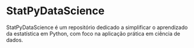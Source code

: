 # StatPyDataScience
StatPyDataScience é um repositório dedicado a simplificar o aprendizado da estatística em Python, com foco na aplicação prática em ciência de dados. 
